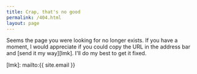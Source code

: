 ```yaml
---
title: Crap, that's no good
permalink: /404.html
layout: page
---
```


Seems the page you were looking for no longer exists. If you have a moment, I would appreciate if you could copy the URL in the address bar and [send it my way][lmk]. I'll do my best to get it fixed.

[lmk]: mailto:{{ site.email }}